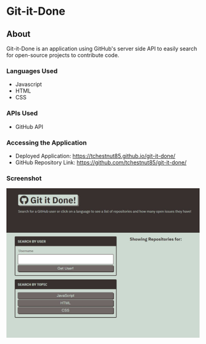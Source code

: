# Git-it-Done

## About 
Git-it-Done is an application using GitHub's server side API to easily search for open-source projects to contribute code.

### Languages Used
* Javascript
* HTML
* CSS

### APIs Used
* GitHub API

### Accessing the Application
* Deployed Application: https://tchestnut85.github.io/git-it-done/
* GitHub Repository Link: https://github.com/tchestnut85/git-it-done/

### Screenshot

<img src=./assets/images/screenshot-1.JPG/>